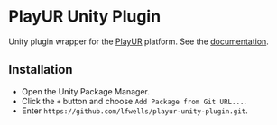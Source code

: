 # PlayUR Unity Plugin
Unity plugin wrapper for the [PlayUR](https://playur.io) platform.
See the [documentation](https://playur.io/docs).

## Installation
- Open the Unity Package Manager.
- Click the `+` button and choose `Add Package from Git URL...`.
- Enter `https://github.com/lfwells/playur-unity-plugin.git`.